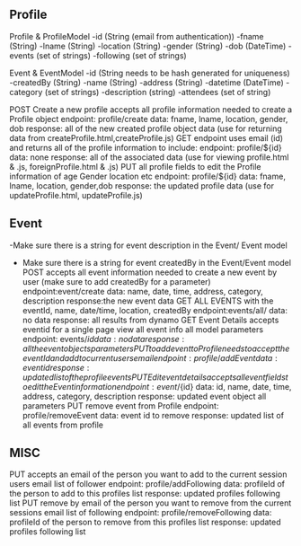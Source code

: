 ## Profile

Profile & ProfileModel
-id (String (email from authentication))
-fname (String)
-lname (String)
-location (String)
-gender (String)
-dob (DateTime)
-events (set of strings)
-following (set of strings)

Event & EventModel
-id (String needs to be hash generated for uniqueness)
-createdBy (String)
-name (String)
-address (String)
-datetime (DateTime)
-category (set of strings)
-description (string)
-attendees (set of string)

POST Create a new profile accepts all profile information needed to create a Profile object 
    endpoint: profile/create
    data: fname, lname, location, gender, dob
    response: all of the new created profile object data
    (use for returning data from createProfile.html,createProfile.js)
GET endpoint uses email (id) and returns all of the profile information to include:
    endpoint: profile/${id}
    data: none
    response: all of the associated data
    (use for viewing profile.html & .js, foreignProfile.html & .js)
PUT  all profile fields to edit the Profile information of age Gender location etc
    endpoint: profile/${id}
    data: fname, lname, location, gender,dob
    response: the updated profile data
    (use for updateProfile.html, updateProfile.js)

## Event
-Make sure there is a string for event description in the Event/ Event model
- Make sure there is a string for event createdBy in the Event/Event model
POST accepts all event information needed to create a new event by user (make sure to add createdBy for a parameter)
    endpoint:event/create
    data: name, date, time, address, category, description
    response:the new event data
GET ALL EVENTS with the eventId, name, date/time, location, createdBy
    endpoint:events/all/
    data: no data
    response: all results from dynamo
GET Event Details accepts eventid for a single page view all event info all model parameters
    endpoint: events/${id}
    data: no data
    response: all the event objects parameters
PUT to add event to Profile needs to accept the eventId and add to current users email
    endpoint: profile/addEvent
    data: event id
    response: updated list of the profile events
PUT Edit event details accepts all event fields to edit the Event information
    endpoint: event/${id}
    data: id, name, date, time, address, category, description
    response: updated event object all parameters
PUT remove event from Profile
    endpoint: profile/removeEvent
    data: event id to remove
    response: updated list of all events from profile
## MISC
PUT accepts an email of the person you want to add to the current session users email list of follower
    endpoint: profile/addFollowing
    data: profileId of the person to add to this profiles list
    response: updated profiles following list
PUT remove by email of the person you want to remove from the current sessions email list of following
    endpoint: profile/removeFollowing
    data: profileId of the person to remove from this profiles list
    response: updated profiles following list
